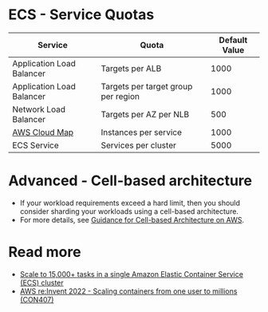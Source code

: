 # ECS - Service Quotas

| Service                                                                                      | Quota                               | Default Value |
|----------------------------------------------------------------------------------------------|-------------------------------------|---------------|
| Application Load Balancer                                                                    | Targets per ALB                     | 1000          |
| Application Load Balancer                                                                    | Targets per target group per region | 1000          |
| Network Load Balancer                                                                        | Targets per AZ per NLB              | 500           |
| [AWS Cloud Map](../../16_NetworkingAndContentDelivery/2_ApplicationNetworking/AWSCloudMap.md) | Instances per service               | 1000          |
| ECS Service                                                                                  | Services per cluster                | 5000          |

# Advanced - Cell-based architecture
- If your workload requirements exceed a hard limit, then you should consider sharding your workloads using a cell-based architecture.
- For more details, see [Guidance for Cell-based Architecture on AWS](https://aws.amazon.com/solutions/guidance/cell-based-architecture-on-aws/).

# Read more
- [Scale to 15,000+ tasks in a single Amazon Elastic Container Service (ECS) cluster](https://aws.amazon.com/blogs/containers/scale-to-15000-tasks-in-a-single-amazon-elastic-container-service-ecs-cluster/)
- [AWS re:Invent 2022 - Scaling containers from one user to millions (CON407)](https://www.youtube.com/watch?v=hItHqzKoBk0)